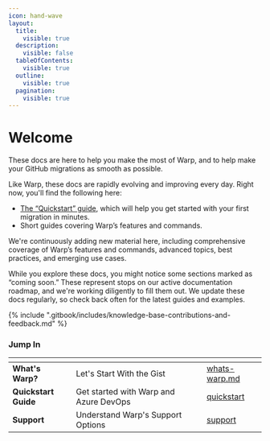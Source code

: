 ```yaml
---
icon: hand-wave
layout:
  title:
    visible: true
  description:
    visible: false
  tableOfContents:
    visible: true
  outline:
    visible: true
  pagination:
    visible: true
---
```


# Welcome

These docs are here to help you make the most of Warp, and to help make your GitHub migrations as smooth as possible.

Like Warp, these docs are rapidly evolving and improving every day. Right now, you'll find the following here:

* [The “Quickstart” guide](getting-started/quickstart/), which will help you get started with your first migration in minutes.
* Short guides covering Warp’s features and commands.

We're continuously adding new material here, including comprehensive coverage of Warp’s features and commands, advanced topics, best practices, and emerging use cases.

While you explore these docs, you might notice some sections marked as “coming soon.” These represent stops on our active documentation roadmap, and we're working diligently to fill them out. We update these docs regularly, so check back often for the latest guides and examples.

{% include ".gitbook/includes/knowledge-base-contributions-and-feedback.md" %}

### Jump In

<table data-view="cards"><thead><tr><th></th><th></th><th data-hidden data-card-cover data-type="files"></th><th data-hidden></th><th data-hidden data-card-target data-type="content-ref"></th></tr></thead><tbody><tr><td><strong>What's Warp?</strong></td><td>Let's Start With the Gist</td><td></td><td></td><td><a href="getting-started/whats-warp.md">whats-warp.md</a></td></tr><tr><td><strong>Quickstart Guide</strong></td><td>Get started with Warp and Azure DevOps</td><td></td><td></td><td><a href="getting-started/quickstart/">quickstart</a></td></tr><tr><td><strong>Support</strong></td><td>Understand Warp's Support Options</td><td></td><td></td><td><a href="using-warp/support/">support</a></td></tr></tbody></table>
